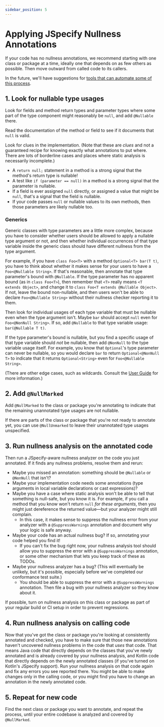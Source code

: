 ```yaml
---
sidebar_position: 5
---
```


# Applying JSpecify Nullness Annotations

If your code has no nullness annotations, we recommend starting with one class
or package at a time, ideally one that depends on as few others as possible.
Then move outward from called code to its callers.

In the future, we'll have suggestions for
[tools that can automate some of this process](https://github.com/jspecify/jspecify/issues/553).

## 1. Look for nullable type usages

Look for fields and method return types and parameter types where some part of
the type component might reasonably be `null`, and add `@Nullable` there.

Read the documentation of the method or field to see if it documents that `null`
is valid.

Look for clues in the implementation. (Note that these are *clues* and not a
guaranteed recipe for knowing exactly what annotations to put where. There are
lots of borderline cases and places where static analysis is necessarily
incomplete.)

*   A `return null;` statement in a method is a strong signal that the method's
    return type is nullable!
*   A test like `if (parameter == null)` in a method is a strong signal that the
    parameter is nullable.
*   If a field is ever assigned `null` directly, or assigned a value that might
    be `null`, that's a signal that the field is nullable.
*   If your code passes `null` or nullable values to its own methods, then those
    parameters are likely nullable too.

### Generics

Generic classes with type parameters are a little more complex, because you have
to consider whether users should be allowed to apply a nullable type argument or
not, and then whether individual occurrences of that type variable inside the
generic class should have different nullness from the type argument.

For example, if you have `class Foo<T>` with a method `Optional<T> bar(T t)`,
you have to think about whether it makes sense for your users to have a
`Foo<@Nullable String>`. If that's reasonable, then annotate that type
parameter's bound with `@Nullable`. If the type parameter has no apparent bound
(as in `class Foo<T>`), then remember that `<T>` really means `<T extends
Object>`, and change it to `class Foo<T extends @Nullable Object>`. If not,
leave the bound non-nullable, and then users won't be able to declare
`Foo<@Nullable String>` without their nullness checker reporting it to them.

Then look for individual usages of each type variable that must be nullable even
when the type argument isn't. Maybe `bar` should accept `null` even for
`Foo<@NonNull String>`. If so, add `@Nullable` to that type variable usage:
`bar(@Nullable T t)`.

If the type parameter's bound is nullable, but you find a specific usage of that
type variable should *not* be nullable, then add `@NonNull` to the type variable
usage itself. For example, you know that `Optional`'s type parameter can never
be nullable, so you would declare `bar` to return `Optional<@NonNull T>` to
indicate that it returns `Optional<String>` even for `Foo<@Nullable String>`.

(There are other edge cases, such as wildcards. Consult the
[User Guide](user-guide) for more information.)

## 2. Add `@NullMarked`

Add `@NullMarked` to the class or package you're annotating to indicate that the
remaining unannotated type usages are not nullable.

If there are parts of the class or package that you're not ready to annotate
yet, you can use `@NullUnmarked` to leave their unannotated type usages
unspecified.

## 3. Run nullness analysis on the annotated code

Then run a JSpecify-aware nullness analyzer on the code you just annotated. If
it finds any nullness problems, resolve them and rerun:

*   Maybe you missed an annotation: something should be `@Nullable` or
    `@NonNull` that isn't?
*   Maybe your implementation code needs some annotations (type arguments in
    local variable declarations or cast expressions)?
*   Maybe you have a case where static analysis won't be able to tell that
    something is null-safe, but you know it is. For example, if you call a
    method that you know won't return `null` *for these arguments*, then you
    might just dereference the returned value—but your analyzer might still
    complain.
    *   In this case, it makes sense to suppress the nullness error from your
        analyzer with a `@SuppressWarnings` annotation and document why your
        logic is safe anyway.
*   Maybe your code has an actual nullness bug? If so, annotating your code
    helped you find it!
    *   If you can't fix the bug right now, your nullness analysis tool should
        allow you to suppress the error with a `@SuppressWarnings` annotation,
        or some other mechanism that lets you keep track of these as TODOs.
*   Maybe your nullness analyzer has a bug? (This will eventually be unlikely,
    but it's possible, especially before we've completed our conformance test
    suite.)
    *   You should be able to suppress the error with a `@SuppressWarnings`
        annotation. Then file a bug with your nullness analyzer so they know
        about it.

If possible, turn on nullness analysis on this class or package as part of your
regular build or CI setup in order to prevent regressions.

## 4. Run nullness analysis on calling code

Now that you've got the class or package you're looking at consistently
annotated and checked, you have to make sure that those new annotations haven't
uncovered nullness problems in the code that *uses* that code. That means Java
code that directly depends on the classes that you've newly annotated and is
already covered by your nullness analysis, and Kotlin code that directly depends
on the newly annotated classes (if you've turned on Kotlin's JSpecify support).
Run your nullness analysis on that code again and fix any errors you see
reported there. You might be able to make changes only in the calling code, or
you might find you have to change an annotation in the newly annotated code.

## 5. Repeat for new code

Find the next class or package you want to annotate, and repeat the process,
until your entire codebase is analyzed and covered by `@NullMarked`.
